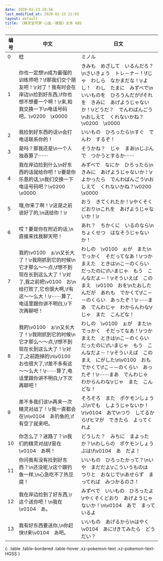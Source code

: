 ```yaml
---
date: 2020-02-23 20:56
last_modified_at: 2020-02-23 22:03
layout: default
title: 《精灵宝可梦 心金／魂银》文本 685
---
```

| 编号 | 中文 | 日文 |
| ---- | ---- | ---- |
| 0 | 稔 | ミノル |
| 1 | 你也一定想\n成为最强的训练师吧？\f那我们交个朋友吧！\r对了！我有时会在岸边\n捡到好东西,\f你也想不想要一个啊！\r来,和我交换一下\n电话号码吧。\v0200　\x0000 | きみも　めざして　いるんだろ？\nさいきょう　トレ－ナ－！\fじゃ　わしら　なかまだな！\rよし！　わし　たまに　みずべで\nいいものを　ひろうんだが\fそれを　きみに　あげようじゃないか！\rどうだ？　でんわばんごう\nおしえて　くれないかね？\v0200　\x0000 |
| 2 | 我捡到好东西的话\n会打电话联系你的！ | いいもの　ひろったら\nすぐ　でんわ　するぞ！ |
| 3 | 是吗？那我还是\n一个人独吞算了⋯⋯ | そうかね？　じゃ　まあ\nじぶんで　つかうとするか⋯⋯ |
| 4 | 我在岸边捡到什么\n好东西的话就给你吧！\r要是你乐意的话,\n我们交换一下电话号码吧？\v0200　\x0000 | みずべで　なにか　ひろったら\nきみに　あげようじゃないか！\rよかったら　でんわばんごう\nおしえて　くれないかね？\v0200　\x0000 |
| 5 | 哦,你来了啊！\r这是之前说好了的,\n送给你！\r | おう　きてくれたか！\rやくそくどおり\nこれを　あげようじゃないか！\r |
| 6 | 哎？要是你在附近的话,\n直接来找我聊天吧！ | あれ？　ちかくに　いるのなら\nちょくせつ　はなそうじゃないか！ |
| 7 | 我的\v0100　ぉ\n又长大了！\r我刚抓到它的时候\n它才那么～～点,\f想不到现在长到这么大了！\r对了,我之前把\v0100　お\n给打败了,它也很大啊,\f有这～～么大！\r⋯⋯算了,电话里跟你讲不明白,\r下次再聊吧！ | わしの　\v0100　ぉが　また\nでっかく　そだってなあ！\rつかまえた　ときは\nこ－のくらい　だったのに\fいまじゃ　もう　こんなだよ－！\rそういえば　このまえ　\v0100　おを\nたおしたんだが　あれも　でかくて\fこ－－のくらい　あったぞ！\r⋯⋯まあ　でんわじゃ　わからんわな\rじゃ　また　こんどな！ |
| 8 | 我的\v0100　ぉ\n又长大了！\r我刚抓到它的时候\n它才那么～～点,\f想不到现在长到这么大了！\r对了,之前跑掉的\n\v0100　お也很大了,\f差不多有这～～么大！\r⋯⋯算了,电话里跟你讲不明白,\r下次再聊吧！ | わしの　\v0100　ぉが　また\nでっかく　そだってなあ！\rつかまえた　ときは\nこ－のくらい　だったのに\fいまじゃ　もう　こんなだよ－！\rそういえば　このまえ　にがした\n\v0100　おも　でかくて\fこ－－のくらい　あったぞ！\r⋯⋯まあ　でんわじゃ　わからんわな\rじゃ　また　こんどな！ |
| 9 | 差不多我们该\n再来一次精灵对战了！\r我一直都会在\n\v0104　あ钓鱼的,\f有空了就来吧。 | そろそろ　また　ポケモンしょうぶ\nでも　しようじゃないか！\r\v0104　あで\nつり　してるから\fヒマが　できたら　よってくれよ |
| 10 | 你怎么了？迷路了？\n我们的精灵对战\f是在\v0104　あ啊！ | どうした？　みちに　まよったか？\nわしらの　ポケモンしょうぶは\f\v0104　あ　だよ！ |
| 11 | 你问我有没有捡到好东西？\n还没呢,\r这个跟钓鱼一样,\n心急吃不了热豆腐！ | いいもの　ひろったかって？\nいや　まだだよ\rこういうものは　つりと　おなじで\nあせらず　まってれば　みつかるのさ！ |
| 12 | 我在岸边捡到了好东西,\r这个送你吧！\n我在\v0104　あ。 | みずべで　いいもの　ひろったよ\rやくそくどおり　あげようじゃないか！\n\v0104　あで　まっているよ |
| 13 | 我有好东西要送你,\n你赶快\f来\v0104　あ吧。 | いいもの　あげるから\nはやく　\v0104　あに\fきてみたら　どうだい？ |
{: .table .table-bordered .table-hover .xz-pokemon-text .xz-pokemon-text-HGSS }